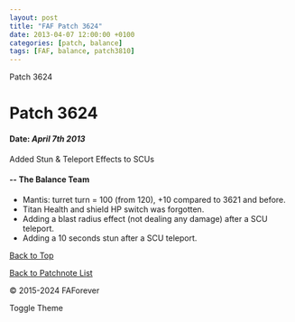 ```yaml
---
layout: post
title: "FAF Patch 3624"
date: 2013-04-07 12:00:00 +0100
categories: [patch, balance]
tags: [FAF, balance, patch3810]
---
```


Patch 3624

# Patch 3624

#### Date: _April 7th 2013_

Added Stun & Teleport Effects to SCUs

#### \-- The Balance Team

- Mantis: turret turn = 100 (from 120), +10 compared to 3621 and before.
- Titan Health and shield HP switch was forgotten.
- Adding a blast radius effect (not dealing any damage) after a SCU teleport.
- Adding a 10 seconds stun after a SCU teleport.

[Back to Top](#top)

[Back to Patchnote List](/../index.html)

© 2015-2024 FAForever

Toggle Theme
